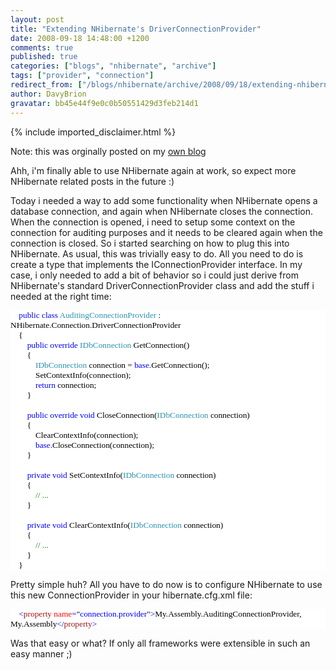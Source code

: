 ```yaml
---
layout: post
title: "Extending NHibernate's DriverConnectionProvider"
date: 2008-09-18 14:48:00 +1200
comments: true
published: true
categories: ["blogs", "nhibernate", "archive"]
tags: ["provider", "connection"]
redirect_from: ["/blogs/nhibernate/archive/2008/09/18/extending-nhibernate-s-driverconnectionprovider.aspx"]
author: DavyBrion
gravatar: bb45e44f9e0c0b50551429d3feb214d1
---
```

{% include imported_disclaimer.html %}
<p>Note: this was orginally posted on my <a target="_blank" href="http://davybrion.com/blog/2008/09/extending-nhibernates-driverconnectionprovider/">own blog</a>
</p>
<p>Ahh, i'm finally able to use NHibernate again at work, so expect more NHibernate related posts in the future :)
</p>
<p>Today i needed a way to add some functionality when NHibernate opens a database connection, and again when NHibernate closes the connection.  When the connection is opened, i need to setup some context on the connection for auditing purposes and it needs to be cleared again when the connection is closed.  So i started searching on how to plug this into NHibernate.  As usual, this was trivially easy to do.
All you need to do is create a type that implements the IConnectionProvider interface.  In my case, i only needed to add a bit of behavior so i could just derive from NHibernate's standard DriverConnectionProvider class and add the stuff i needed at the right time:
<code>
</code></p>
<div style="font-family: Consolas; font-size: 10pt; color: black; background: white;">
<p style="margin: 0px;">&nbsp;&nbsp;&nbsp; <span style="color: blue;">public</span> <span style="color: blue;">class</span> <span style="color: #2b91af;">AuditingConnectionProvider</span> : NHibernate.Connection.DriverConnectionProvider</p>
<p style="margin: 0px;">&nbsp;&nbsp;&nbsp; {</p>
<p style="margin: 0px;">&nbsp;&nbsp;&nbsp; &nbsp;&nbsp;&nbsp; <span style="color: blue;">public</span> <span style="color: blue;">override</span> <span style="color: #2b91af;">IDbConnection</span> GetConnection()</p>
<p style="margin: 0px;">&nbsp;&nbsp;&nbsp; &nbsp;&nbsp;&nbsp; {</p>
<p style="margin: 0px;">&nbsp;&nbsp;&nbsp; &nbsp;&nbsp;&nbsp; &nbsp;&nbsp;&nbsp; <span style="color: #2b91af;">IDbConnection</span> connection = <span style="color: blue;">base</span>.GetConnection();</p>
<p style="margin: 0px;">&nbsp;&nbsp;&nbsp; &nbsp;&nbsp;&nbsp; &nbsp;&nbsp;&nbsp; SetContextInfo(connection);</p>
<p style="margin: 0px;">&nbsp;&nbsp;&nbsp; &nbsp;&nbsp;&nbsp; &nbsp;&nbsp;&nbsp; <span style="color: blue;">return</span> connection;</p>
<p style="margin: 0px;">&nbsp;&nbsp;&nbsp; &nbsp;&nbsp;&nbsp; }</p>
<p style="margin: 0px;">&nbsp;</p>
<p style="margin: 0px;">&nbsp;&nbsp;&nbsp; &nbsp;&nbsp;&nbsp; <span style="color: blue;">public</span> <span style="color: blue;">override</span> <span style="color: blue;">void</span> CloseConnection(<span style="color: #2b91af;">IDbConnection</span> connection)</p>
<p style="margin: 0px;">&nbsp;&nbsp;&nbsp; &nbsp;&nbsp;&nbsp; {</p>
<p style="margin: 0px;">&nbsp;&nbsp;&nbsp; &nbsp;&nbsp;&nbsp; &nbsp;&nbsp;&nbsp; ClearContextInfo(connection);</p>
<p style="margin: 0px;">&nbsp;&nbsp;&nbsp; &nbsp;&nbsp;&nbsp; &nbsp;&nbsp;&nbsp; <span style="color: blue;">base</span>.CloseConnection(connection);</p>
<p style="margin: 0px;">&nbsp;&nbsp;&nbsp; &nbsp;&nbsp;&nbsp; }</p>
<p style="margin: 0px;">&nbsp;</p>
<p style="margin: 0px;">&nbsp;&nbsp;&nbsp; &nbsp;&nbsp;&nbsp; <span style="color: blue;">private</span> <span style="color: blue;">void</span> SetContextInfo(<span style="color: #2b91af;">IDbConnection</span> connection)</p>
<p style="margin: 0px;">&nbsp;&nbsp;&nbsp; &nbsp;&nbsp;&nbsp; {</p>
<p style="margin: 0px;">&nbsp;&nbsp;&nbsp; &nbsp;&nbsp;&nbsp; &nbsp;&nbsp;&nbsp; <span style="color: green;">// ...</span></p>
<p style="margin: 0px;">&nbsp;&nbsp;&nbsp; &nbsp;&nbsp;&nbsp; }</p>
<p style="margin: 0px;">&nbsp;</p>
<p style="margin: 0px;">&nbsp;&nbsp;&nbsp; &nbsp;&nbsp;&nbsp; <span style="color: blue;">private</span> <span style="color: blue;">void</span> ClearContextInfo(<span style="color: #2b91af;">IDbConnection</span> connection)</p>
<p style="margin: 0px;">&nbsp;&nbsp;&nbsp; &nbsp;&nbsp;&nbsp; {</p>
<p style="margin: 0px;">&nbsp;&nbsp;&nbsp; &nbsp;&nbsp;&nbsp; &nbsp;&nbsp;&nbsp; <span style="color: green;">// ...</span></p>
<p style="margin: 0px;">&nbsp;&nbsp;&nbsp; &nbsp;&nbsp;&nbsp; }</p>
<p style="margin: 0px;">&nbsp;&nbsp;&nbsp; }</p>
</div>
<p>
Pretty simple huh? All you have to do now is to configure NHibernate to use this new ConnectionProvider in your hibernate.cfg.xml file:
<code>
</code></p>
<div style="font-family: Consolas; font-size: 10pt; color: black; background: white;">
<p style="margin: 0px;"><span style="color: blue;">&nbsp; &nbsp; &lt;</span><span style="color: #a31515;">property</span><span style="color: blue;"> </span><span style="color: red;">name</span><span style="color: blue;">=</span>"<span style="color: blue;">connection.provider</span>"<span style="color: blue;">&gt;</span>My.Assembly.AuditingConnectionProvider, My.Assembly<span style="color: blue;">&lt;/</span><span style="color: #a31515;">property</span><span style="color: blue;">&gt;</span></p>
</div>
<p>
Was that easy or what? If only all frameworks were extensible in such an easy manner ;)</p>
